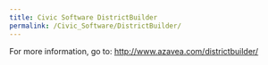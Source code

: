 ```yaml
---
title: Civic Software DistrictBuilder
permalink: /Civic_Software/DistrictBuilder/
---
```


For more information, go to: [<http://www.azavea.com/districtbuilder/>](http://www.azavea.com/products/districtbuilder/)
